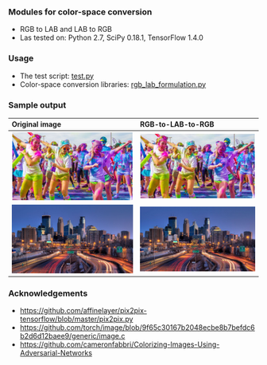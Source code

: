### Modules for color-space conversion

- RGB to LAB and LAB to RGB
- Las tested on: Python 2.7, SciPy 0.18.1, TensorFlow 1.4.0


### Usage
- The test script: [test.py](test.py) 
- Color-space conversion libraries: [rgb_lab_formulation.py](rgb_lab_formulation.py)


### Sample output

| Original image  | RGB-to-LAB-to-RGB | 
|:--------------------|:----------------
| ![det-86](/data/test_rgb.jpg) |   ![det-106](/data/converted_test.jpg) | 
| ![det-86](/data/umn.jpg) |   ![det-106](/data/converted_umn.jpg) | 


### Acknowledgements
- https://github.com/affinelayer/pix2pix-tensorflow/blob/master/pix2pix.py 
- https://github.com/torch/image/blob/9f65c30167b2048ecbe8b7befdc6b2d6d12baee9/generic/image.c 
- https://github.com/cameronfabbri/Colorizing-Images-Using-Adversarial-Networks 
